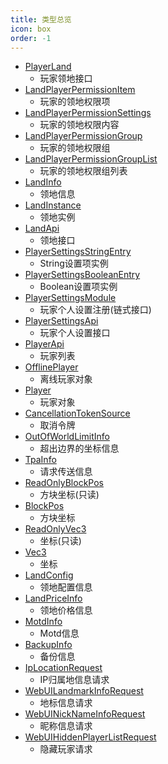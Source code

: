 ```yaml
---
title: 类型总览
icon: box
order: -1
---
```


- [PlayerLand](./PlayerLand.md)
  - 玩家领地接口
- [LandPlayerPermissionItem](./LandPlayerPermissionItem.md)
  - 玩家的领地权限项
- [LandPlayerPermissionSettings](./LandPlayerPermissionSettings.md)
  - 玩家的领地权限内容
- [LandPlayerPermissionGroup](./LandPlayerPermissionGroup.md)
  - 玩家的领地权限组
- [LandPlayerPermissionGroupList](./LandPlayerPermissionGroupList.md)
  - 玩家的领地权限组列表
- [LandInfo](./LandInfo.md)
  - 领地信息
- [LandInstance](./LandInstance.md)
  - 领地实例
- [LandApi](./LandApi.md)
  - 领地接口
- [PlayerSettingsStringEntry](./PlayerSettingsStringEntry.md)
  - String设置项实例
- [PlayerSettingsBooleanEntry](./PlayerSettingsBooleanEntry.md)
  - Boolean设置项实例
- [PlayerSettingsModule](./PlayerSettingsModule.md)
  - 玩家个人设置注册(链式接口)
- [PlayerSettingsApi](./PlayerSettingsApi.md)
  - 玩家个人设置接口
- [PlayerApi](./PlayerApi.md)
  - 玩家列表
- [OfflinePlayer](./OfflinePlayer.md)
  - 离线玩家对象
- [Player](./Player.md)
  - 玩家对象
- [CancellationTokenSource](./CancellationTokenSource.md)
  - 取消令牌
- [OutOfWorldLimitInfo](./OutOfWorldLimitInfo.md)
  - 超出边界的坐标信息
- [TpaInfo](./TpaInfo.md)
  - 请求传送信息
- [ReadOnlyBlockPos](./ReadOnlyBlockPos.md)
  - 方块坐标(只读)
- [BlockPos](./BlockPos.md)
  - 方块坐标
- [ReadOnlyVec3](./ReadOnlyVec3.md)
  - 坐标(只读)
- [Vec3](./Vec3.md)
  - 坐标
- [LandConfig](./LandConfig.md)
  - 领地配置信息
- [LandPriceInfo](./LandPriceInfo.md)
  - 领地价格信息
- [MotdInfo](./MotdInfo.md)
  - Motd信息
- [BackupInfo](./BackupInfo.md)
  - 备份信息
- [IpLocationRequest](./IpLocationRequest.md)
  - IP归属地信息请求
- [WebUILandmarkInfoRequest](./WebUILandmarkInfoRequest.md)
  - 地标信息请求
- [WebUINickNameInfoRequest](./WebUINickNameInfoRequest.md)
  - 昵称信息请求
- [WebUIHiddenPlayerListRequest](./WebUIHiddenPlayerListRequest.md)
  - 隐藏玩家请求
    